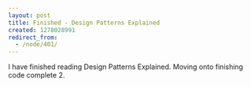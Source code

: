 ```yaml
---
layout: post
title: Finished - Design Patterns Explained
created: 1278028991
redirect_from:
  - /node/401/
---
```

I have finished reading Design Patterns Explained.  Moving onto finishing code complete 2. 
